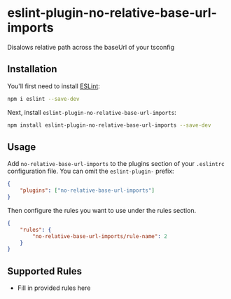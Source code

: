 # eslint-plugin-no-relative-base-url-imports

Disalows relative path across the baseUrl of your tsconfig

## Installation

You'll first need to install [ESLint](https://eslint.org/):

```sh
npm i eslint --save-dev
```

Next, install `eslint-plugin-no-relative-base-url-imports`:

```sh
npm install eslint-plugin-no-relative-base-url-imports --save-dev
```

## Usage

Add `no-relative-base-url-imports` to the plugins section of your `.eslintrc` configuration file. You can omit the `eslint-plugin-` prefix:

```json
{
    "plugins": ["no-relative-base-url-imports"]
}
```

Then configure the rules you want to use under the rules section.

```json
{
    "rules": {
        "no-relative-base-url-imports/rule-name": 2
    }
}
```

## Supported Rules

-   Fill in provided rules here
